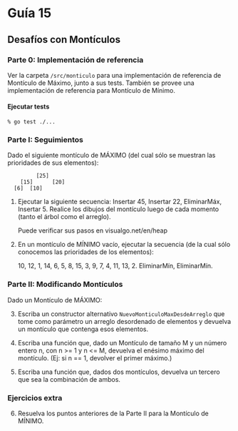 # Guía 15

## Desafíos con Montículos

### Parte 0: Implementación de referencia

Ver la carpeta `/src/monticulo` para una implementación de referencia de Montículo de Máximo, junto a sus tests. También se provee una implementación de referencia para Montículo de Mínimo.

#### Ejecutar tests

    % go test ./...

### Parte I: Seguimientos


Dado el siguiente montículo de MÁXIMO (del cual sólo se muestran las prioridades de sus elementos):
```
         [25]
    [15]      [20]
  [6]  [10]
```

1. Ejecutar la siguiente secuencia: Insertar 45, Insertar 22, EliminarMáx, Insertar 5. Realice los dibujos del montículo luego de cada momento (tanto el árbol como el arreglo).

   Puede verificar sus pasos en visualgo.net/en/heap

2. En un montículo de MÍNIMO vacío, ejecutar la secuencia (de la cual sólo conocemos las prioridades de los elementos):

   10, 12, 1, 14, 6, 5, 8, 15, 3, 9, 7, 4, 11, 13, 2. EliminarMín, EliminarMín.


### Parte II: Modificando Montículos

Dado un Montículo de MÁXIMO:

3. Escriba un constructor alternativo `NuevoMonticuloMaxDesdeArreglo` que tome como parámetro un arreglo desordenado de elementos y devuelva un montículo que contenga esos elementos.

4. Escriba una función que, dado un Montículo de tamaño M y un número entero n, con n >= 1 y n <= M,
devuelva el enésimo máximo del montículo. (Ej: si n == 1, devolver el primer máximo.)

5. Escriba una función que, dados dos montículos, devuelva un tercero que sea la combinación de ambos.


### Ejercicios extra

6. Resuelva los puntos anteriores de la Parte II para la Montículo de MÍNIMO.